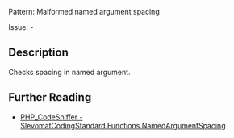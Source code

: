 Pattern: Malformed named argument spacing

Issue: -

## Description

Checks spacing in named argument.

## Further Reading

* [PHP_CodeSniffer - SlevomatCodingStandard.Functions.NamedArgumentSpacing](https://github.com/slevomat/coding-standard/blob/master/doc/functions.md#slevomatcodingstandardfunctionsnamedargumentspacing-)